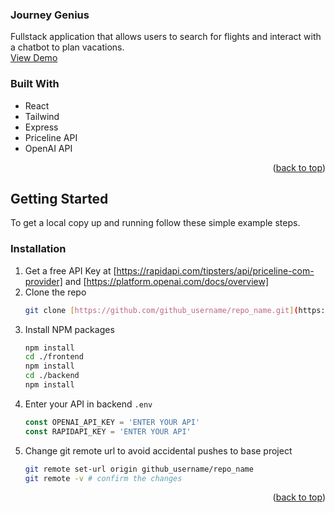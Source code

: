 <a id="readme-top"></a>
<div align="left">
  <h3 align="left">Journey Genius</h3>

  <p align="left">
    Fullstack application that allows users to search for flights and interact with a chatbot to plan vacations.
    <br />
    <a href="https://journey-genius.vercel.app/">View Demo</a>
  </p>
</div>


### Built With

* React
* Tailwind
* Express
* Priceline API
* OpenAI API

<p align="right">(<a href="#readme-top">back to top</a>)</p>

<!-- GETTING STARTED -->
## Getting Started

To get a local copy up and running follow these simple example steps.

### Installation

1. Get a free API Key at [https://rapidapi.com/tipsters/api/priceline-com-provider] and [https://platform.openai.com/docs/overview]
2. Clone the repo
   ```sh
   git clone [https://github.com/github_username/repo_name.git](https://github.com/jmacd87/JourneyGenius)
   ```
3. Install NPM packages
   ```sh
   npm install
   cd ./frontend
   npm install
   cd ./backend
   npm install
   ```
4. Enter your API in backend `.env`
   ```js
   const OPENAI_API_KEY = 'ENTER YOUR API'
   const RAPIDAPI_KEY = 'ENTER YOUR API'
   ```
5. Change git remote url to avoid accidental pushes to base project
   ```sh
   git remote set-url origin github_username/repo_name
   git remote -v # confirm the changes
   ```

<p align="right">(<a href="#readme-top">back to top</a>)</p>






